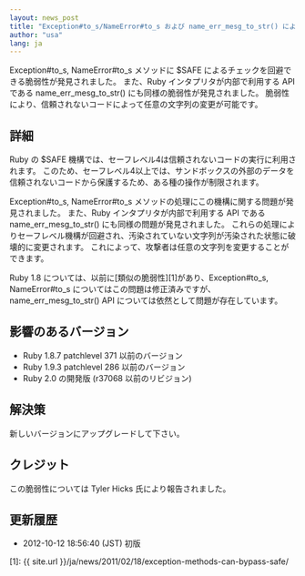 ```yaml
---
layout: news_post
title: "Exception#to_s/NameError#to_s および name_err_mesg_to_str() による $SAFE 機構をバイパス可能な脆弱性について (CVE-2012-4464, CVE-2012-4466)"
author: "usa"
lang: ja
---
```


Exception#to\_s, NameError#to\_s メソッドに $SAFE によるチェックを回避できる脆弱性が発見されました。
また、Ruby インタプリタが内部で利用する API である name\_err\_mesg\_to\_str()
にも同様の脆弱性が発見されました。 脆弱性により、信頼されないコードによって任意の文字列の変更が可能です。

## 詳細

Ruby の $SAFE 機構では、セーフレベル4は信頼されないコードの実行に利用されます。
このため、セーフレベル4以上では、サンドボックスの外部のデータを信頼されないコードから保護するため、ある種の操作が制限されます。

Exception#to\_s, NameError#to\_s メソッドの処理にこの機構に関する問題が発見されました。 また、Ruby
インタプリタが内部で利用する API である name\_err\_mesg\_to\_str() にも同様の問題が発見されました。
これらの処理によりセーフレベル機構が回避され、汚染されていない文字列が汚染された状態に破壊的に変更されます。
これによって、攻撃者は任意の文字列を変更することができます。

Ruby 1.8 については、以前に[類似の脆弱性][1]があり、Exception#to\_s, NameError#to\_s
についてはこの問題は修正済みですが、name\_err\_mesg\_to\_str() API については依然として問題が存在しています。

## 影響のあるバージョン

* Ruby 1.8.7 patchlevel 371 以前のバージョン
* Ruby 1.9.3 patchlevel 286 以前のバージョン
* Ruby 2.0 の開発版 (r37068 以前のリビジョン)

## 解決策

新しいバージョンにアップグレードして下さい。

## クレジット

この脆弱性については Tyler Hicks 氏により報告されました。

## 更新履歴

* 2012-10-12 18:56:40 (JST) 初版



[1]: {{ site.url }}/ja/news/2011/02/18/exception-methods-can-bypass-safe/
